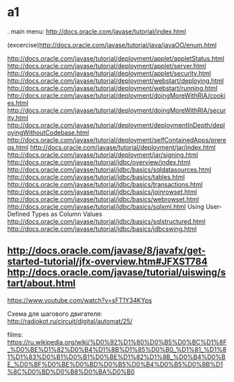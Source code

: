 a1
==
.
main menu:
http://docs.oracle.com/javase/tutorial/index.html


(excercise)http://docs.oracle.com/javase/tutorial/java/javaOO/enum.html

http://docs.oracle.com/javase/tutorial/deployment/applet/appletStatus.html
http://docs.oracle.com/javase/tutorial/deployment/applet/server.html
http://docs.oracle.com/javase/tutorial/deployment/applet/security.html
http://docs.oracle.com/javase/tutorial/deployment/webstart/deploying.html
http://docs.oracle.com/javase/tutorial/deployment/webstart/running.html
http://docs.oracle.com/javase/tutorial/deployment/doingMoreWithRIA/cookies.html
http://docs.oracle.com/javase/tutorial/deployment/doingMoreWithRIA/security.html
http://docs.oracle.com/javase/tutorial/deployment/deploymentInDepth/deployingWithoutCodebase.html
http://docs.oracle.com/javase/tutorial/deployment/selfContainedApps/prereqs.html
http://docs.oracle.com/javase/tutorial/deployment/jar/index.html
http://docs.oracle.com/javase/tutorial/deployment/jar/signing.html
http://docs.oracle.com/javase/tutorial/jdbc/overview/index.html
http://docs.oracle.com/javase/tutorial/jdbc/basics/sqldatasources.html
http://docs.oracle.com/javase/tutorial/jdbc/basics/tables.html
http://docs.oracle.com/javase/tutorial/jdbc/basics/transactions.html
http://docs.oracle.com/javase/tutorial/jdbc/basics/joinrowset.html
http://docs.oracle.com/javase/tutorial/jdbc/basics/webrowset.html
http://docs.oracle.com/javase/tutorial/jdbc/basics/sqlxml.html
Using User-Defined Types as Column Values
http://docs.oracle.com/javase/tutorial/jdbc/basics/sqlstructured.html
http://docs.oracle.com/javase/tutorial/jdbc/basics/jdbcswing.html


http://docs.oracle.com/javase/8/javafx/get-started-tutorial/jfx-overview.htm#JFXST784
http://docs.oracle.com/javase/tutorial/uiswing/start/about.html
--------


https://www.youtube.com/watch?v=sFT1Y34KYps

Схема для шагового двигателя:
http://radiokot.ru/circuit/digital/automat/25/

films:
https://ru.wikipedia.org/wiki/%D0%92%D1%80%D0%B5%D0%BC%D1%8F_%D0%BE%D1%82%D0%B4%D1%8B%D1%85%D0%B0_%D1%81_%D1%81%D1%83%D0%B1%D0%B1%D0%BE%D1%82%D1%8B_%D0%B4%D0%BE_%D0%BF%D0%BE%D0%BD%D0%B5%D0%B4%D0%B5%D0%BB%D1%8C%D0%BD%D0%B8%D0%BA%D0%B0

